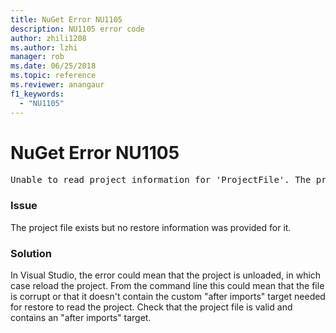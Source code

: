 ```yaml
---
title: NuGet Error NU1105
description: NU1105 error code
author: zhili1208
ms.author: lzhi
manager: rob
ms.date: 06/25/2018
ms.topic: reference
ms.reviewer: anangaur
f1_keywords:
  - "NU1105"
---
```


# NuGet Error NU1105

<pre>Unable to read project information for 'ProjectFile'. The project file may be invalid or missing targets required for restore.</pre>

### Issue
The project file exists but no restore information was provided for it.

### Solution
In Visual Studio, the error could mean that the project is unloaded, in which case reload the project. From the command line this could mean that the file is corrupt or that it doesn't contain the custom "after imports" target needed for restore to read the project. Check that the project file is valid and contains an "after imports" target.